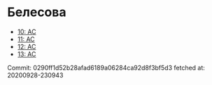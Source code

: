 # Белесова
- [10: AC](10.md)
- [11: AC](11.md)
- [12: AC](12.md)
- [13: AC](13.md)

Commit: 0290ff1d52b28afad6189a06284ca92d8f3bf5d3
 fetched at: 20200928-230943
